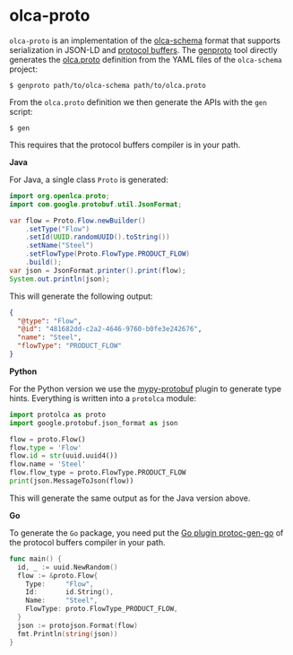 # olca-proto
`olca-proto` is an implementation of the
[olca-schema](https://github.com/GreenDelta/olca-schema)
format that supports serialization in JSON-LD and
[protocol buffers](https://developers.google.com/protocol-buffers). The
[genproto](./scripts/genproto/main.go) tool directly generates the
[olca.proto](olca.proto) definition from the YAML files of the `olca-schema`
project:

```
$ genproto path/to/olca-schema path/to/olca.proto
```

From the `olca.proto` definition we then generate the APIs with the `gen`
script:

```
$ gen
```

This requires that the protocol buffers compiler is in your path.

__Java__

For Java, a single class `Proto` is generated:

```java
import org.openlca.proto;
import com.google.protobuf.util.JsonFormat;

var flow = Proto.Flow.newBuilder()
    .setType("Flow")
    .setId(UUID.randomUUID().toString())
    .setName("Steel")
    .setFlowType(Proto.FlowType.PRODUCT_FLOW)
    .build();
var json = JsonFormat.printer().print(flow);
System.out.println(json);
```

This will generate the following output:

```json
{
  "@type": "Flow",
  "@id": "481682dd-c2a2-4646-9760-b0fe3e242676",
  "name": "Steel",
  "flowType": "PRODUCT_FLOW"
}
```

__Python__

For the Python version we use the
[mypy-protobuf](https://github.com/dropbox/mypy-protobuf) plugin to generate
type hints. Everything is written into a `protolca` module:

```python
import protolca as proto
import google.protobuf.json_format as json

flow = proto.Flow()
flow.type = 'Flow'
flow.id = str(uuid.uuid4())
flow.name = 'Steel'
flow.flow_type = proto.FlowType.PRODUCT_FLOW
print(json.MessageToJson(flow))
```

This will generate the same output as for the Java version above.


__Go__

To generate the `Go` package, you need put the
[Go plugin protoc-gen-go](https://github.com/protocolbuffers/protobuf-go) of the
protocol buffers compiler in your path.

```go
func main() {
  id, _ := uuid.NewRandom()
  flow := &proto.Flow{
    Type:     "Flow",
    Id:       id.String(),
    Name:     "Steel",
    FlowType: proto.FlowType_PRODUCT_FLOW,
  }
  json := protojson.Format(flow)
  fmt.Println(string(json))
}
```
